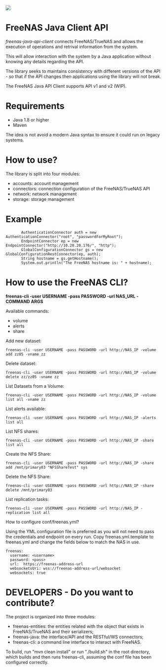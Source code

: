 # <img src="https://www.freenas.org/wp-content/uploads/logo_flat_V2.png"/>


FreeNAS Java Client API
================================================


*freenas-java-api-client* connects FreeNAS/TrueNAS and allows the
execution of operations and retrival information from the system.

This will allow interaction with the system by a Java application without knowing
any details regarding the API.


The library seeks to maintains consistency with different versions of the
API - so that if the API changes then applications using the library will not break.

The FreeNAS Java API Client supports API v1 and v2 (WIP).


Requirements
========================================================

- Java 1.8 or higher
- Maven

The idea is not avoid a modern Java syntax to ensure it could run on legacy systems.

How to use?
========================================================

The library is split into four modules:

- accounts: account management 
- connectors: connection configuration of the FreeNAS/TrueNAS API
- network: network management
- storage: storage management 

Example 
========================================================

``` 
       AuthenticationConnector auth = new AuthenticationConnector("root", "passwordForMyRoot");
       EndpointConnector ep = new EndpointConnector("http://10.20.20.176/", "http");
       GlobalConfigurationConnector gs = new GlobalConfigurationRestConnector(ep, auth);
       String hostname = gs.getHostname();
       System.out.println("The FreeNAS hostname is: " + hostname);
```


How to use the FreeNAS CLI?
========================================================

**freenas-cli -user USERNAME -pass PASSWORD -url NAS_URL -COMMAND ARGS**

Available commands:

- volume
- alerts
- share

Add new dataset:

```
freenas-cli -user USERNAME -pass PASSWORD -url http://NAS_IP -volume add zz05 -vname zz
```

Delete dataset:

```
freenas-cli -user USERNAME -pass PASSWORD -url http://NAS_IP -volume delete zz/zz05 -vname zz
```


List Datasets from a Volume:

```
freenas-cli -user USERNAME -pass PASSWORD -url http://NAS_IP -volume list all -vname zz
```


List alerts available:

```
freenas-cli -user USERNAME -pass PASSWORD -url http://NAS_IP -alerts list all
```


List NFS shares:

```
freenas-cli -user USERNAME -pass PASSWORD -url http://NAS_IP -share list all
```


Create the NFS Share:


```
freenas-cli -user USERNAME -pass PASSWORD -url http://NAS_IP -share add /mnt/primary03 "NFSShareTest" sys
```


Delete the NFS Share:


```
freenas-cli -user USERNAME -pass PASSWORD -url http://NAS_IP -share delete /mnt/primary03
```

List replication tasks:


```
freenas-cli -user USERNAME -pass PASSWORD -url http://NAS_IP -replication list all
```


How to configure conf/freenas.yml? 

Using the YML configuration file is preferred as you will not need to pass the
credentials and endpoint on every run. Copy freenas.yml.template to freenas.yml
and change the fields below to match the NAS in use.

```
freenas:
  username: <username>
  password: <pass>
  url:  https://freenas-address-url
  websocketsUri: wss://freenas-address-url/websocket
  websockets: true
```


DEVELOPERS - Do you want to contribute? 
========================================================

The project is organized into three modules:

- freenas-entities: the entities related with the object that exists in FreeNAS/TrueNAS and their serializers;
- freenas-java: the interface/API and the RESTful/WS connectors;
- freenas-cli: a command line interface to interact with FreeNAS.

To build, run "mvn clean install" or run "./build.sh" in the root directory,
which builds and then runs freenas-cli, assuming the conf file has been
configured correctly.
